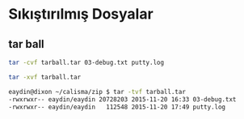 # Sıkıştırılmış Dosyalar

## tar ball

```bash
tar -cvf tarball.tar 03-debug.txt putty.log
```

```bash
tar -xvf tarball.tar
```

```bash
eaydin@dixon ~/calisma/zip $ tar -tvf tarball.tar 
-rwxrwxr-- eaydin/eaydin 20728203 2015-11-20 16:33 03-debug.txt
-rwxrwxr-- eaydin/eaydin   112548 2015-11-20 17:49 putty.log
```

